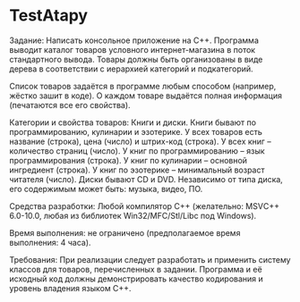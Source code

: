 # TestAtapy
Задание: Написать консольное приложение на C++.
Программа выводит каталог товаров условного интернет-магазина в поток стандартного вывода.
Товары должны быть организованы в виде дерева в соответствии с иерархией категорий и подкатегорий.

Список товаров задаётся в программе любым способом (например, жёстко зашит в коде).
О каждом товаре выдаётся полная информация (печатаются все его свойства).

Категории и свойства товаров:
Книги и диски. Книги бывают по программированию, кулинарии и эзотерике. У всех товаров есть название (строка),
цена (число) и штрих-код (строка). У всех книг – количество страниц (число). У книг по программированию – язык программирования (строка).
У книг по кулинарии – основной ингредиент (строка). У книг по эзотерике – минимальный возраст читателя (число).
Диски бывают CD и DVD. Независимо от типа диска, его содержимым может быть: музыка, видео, ПО.

Средства разработки: Любой компилятор С++ (желательно: MSVС++ 6.0-10.0, любая из библиотек Win32/MFC/Stl/Libc под Windows).

Время выполнения: не ограничено (предполагаемое время выполнения: 4 часа).

Требования: При реализации следует разработать и применить систему классов для товаров, перечисленных в задании. 
Программа и её исходный код должны демонстрировать качество кодирования и уровень владения языком С++.

